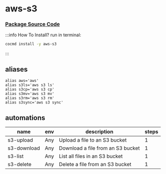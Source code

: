# aws-s3
### [ Package Source Code ](https://github.com/cocmd/hub/tree/master/packages/aws-s3)
:::info How To Install?
run in terminal:
```bash
cocmd install -y aws-s3
```
:::
## aliases
```
alias aws='aws'
alias s3ls='aws s3 ls'
alias s3cp='aws s3 cp'
alias s3mv='aws s3 mv'
alias s3rm='aws s3 rm'
alias s3sync='aws s3 sync'

```
## automations
| name | env | description | steps |
| --- | --- | --- | --- |
| s3-upload | Any | Upload a file to an S3 bucket | 1 |
| s3-download | Any | Download a file from an S3 bucket | 1 |
| s3-list | Any | List all files in an S3 bucket | 1 |
| s3-delete | Any | Delete a file from an S3 bucket | 1 |


